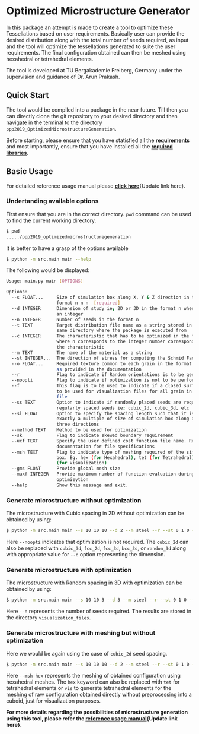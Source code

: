 # **Optimized Microstructure Generator**

In this package an attempt is made to create a tool to optimize these Tessellations based on user requirements. Basically user can provide the desired distribution along with the total number of seeds required, as input and the tool will optimize the tessellations generated to suite the user requirements. The final configuration obtained can then be meshed using hexahedral or tetrahedral elements.

The tool is developed at TU Bergakademie Freiberg, Germany under the supervision and guidance of Dr. Arun Prakash.

## **Quick Start**

The tool would be compiled into a package in the near future. Till then you can directly clone the git repository to your desired directory and then navigate in the terminal to the directory `ppp2019_OptimizedMicrostructureGeneration`.

Before starting, please ensure that you have statisfied all the [**requirements**](https://gitlab.com/arun.prakash.mimm/ppp2019_optimizedmicrostructuregeneration/-/wikis/Home/Requirements#requirements) and most importantly, ensure that you have installed all the [**required libraries**](https://gitlab.com/arun.prakash.mimm/ppp2019_optimizedmicrostructuregeneration/-/wikis/Home/Requirements/installing_libraries#installing-libraries).

## **Basic Usage**

For detailed reference usage manual please [**click here**](){Update link here}.

### **Undertanding available options**

First ensure that you are in the correct directory. `pwd` command can be used to find the current working directory.

```bash
$ pwd
...../ppp2019_optimizedmicrostructuregeneration
```

It is better to have a grasp of the options available

```bash
$ python -m src.main main --help
```
The following would be displayed:
```bash
Usage: main.py main [OPTIONS]

Options:
  --s FLOAT...     Size of simulation box along X, Y & Z direction in the
                   format n n n  [required]
  --d INTEGER      Dimension of study ie; 2D or 3D in the format n where n is
                   an integer
  --n INTEGER      Number of seeds in the format n
  --t TEXT         Target distribution file name as a string stored in the
                   same directory where the package is executed from
  --c INTEGER      The characteristic that has to be optimized in the format n
                   where n corresponds to the integer number corresponding to
                   the characteristic
  --m TEXT         The name of the material as a string
  --st INTEGER...  The direction of stress for computing the Schmid Factors
  --o FLOAT...     Required texture common to each grain in the format n n n
                   as provided in the documentation
  --r              Flag to indicate if Random orientations is to be generated
  --noopti         Flag to indicate if optimization is not to be performed
  --f              This flag is to be used to indicate if a closed surface is
                   to be used for visualization files for all grain in one
                   file
  --ss TEXT        Option to indicate if randomly placed seeds are required or
                   regularly spaced seeds ie; cubic_2d, cubic_3d, etc
  --sl FLOAT       Option to specify the spacing length such that it is
                   exactly a multiple of size of simulation box along all
                   three directions
  --method TEXT    Method to be used for optimization
  --sk             Flag to indicate skewed boundary requirement
  --ucf TEXT       Specify the user defined cost function file name. Refer
                   documentation for file specifications
  --msh TEXT       Flag to indicate type of meshing required of the simulation
                   box. Eg. hex (for Hexahedral), tet (for Tetrahedral), vis
                   (for Visualization)
  --gms FLOAT      Provide global mesh size
  --maxf INTEGER   Provide maximum number of function evaluation during
                   optimizytion
  --help           Show this message and exit.
```

### **Generate microstructure without optimization**

The microstructure with Cubic spacing in 2D without optimization can be obtained by using:

```bash
$ python -m src.main main --s 10 10 10 --d 2 --m steel --r --st 0 1 0 --ss cubic_2d --noopti
```
Here `--noopti` indicates that optimization is not required. The `cubic_2d` can also be replaced with `cubic_3d`, `fcc_2d`, `fcc_3d`, `bcc_3d`, or `random_3d` along with appropriate value for `--d` option representing the dimension.

### **Generate microstructure with optimization**

The microstructure with Random spacing in 3D with optimization can be obtained by using:

```bash
$ python -m src.main main --s 10 10 3 --d 3 --m steel --r --st 0 1 0 --ss random_3d --t user_grain_size_distribution.txt --c 0 --n 10
```
Here `--n` represents the number of seeds required. The results are stored in the directory `visualization_files`.

### **Generate microstructure with meshing but without optimization**

Here we would be again using the case of `cubic_2d` seed spacing.

```bash
$ python -m src.main main --s 10 10 10 --d 2 --m steel --r --st 0 1 0 --ss cubic_2d --noopti --msh hex
```

Here `--msh hex` represents the meshing of obtained configuration using hexahedral meshes. The `hex` keyword can also be replaced with `tet` for tetrahedral elements or `vis` to generate tetrahedral elements for the meshing of raw configuration obtained directly without preprocessing into a cuboid, just for visualization purposes.

**For more details regarding the possibilities of microstructure generation using this tool, please refer the [reference usage manual](){Update link here}.**